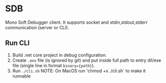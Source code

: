 # SDB

Mono Soft Debugger client. It supports socket and stdin,stdout,stderr communication (server or CLI).

## Run CLI

1. Build .net core project in debug configuration.
2. Create `.env` file (is ignored by git) and put inside full path to entry dll/exe file (single line in format `binary={path}`).
3. Run `./cli.sh`
NOTE: On MacOS run 'chmod +x ./cli.sh` to make it runnable
